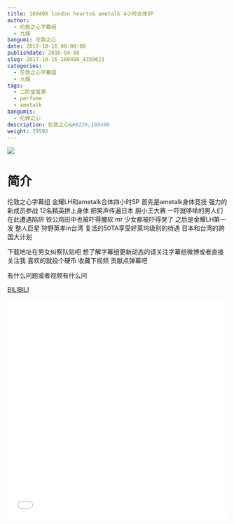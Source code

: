 ```yaml
---
title: 160408 london hearts& ametalk 4小时合体SP
author: 
  - 伦敦之心字幕组
  - 九條
bangumi: 伦敦之心
date: 2017-10-16 00:00:00
publishdate: 2016-04-08
slug: 2017-10-16_160408_4359621
categories: 
  - 伦敦之心字幕组
  - 九條
tags: 
  - 二阶堂富美
  - perfume
  - ametalk
bangumis: 
  - 伦敦之心
description: 伦敦之心&#8226;160408
weight: 39592
---
```


![](https://i.imgur.com/7r04CLD.jpg)

# 简介  
伦敦之心字幕组 金耀LH和ametalk合体四小时SP 首先是ametalk身体竞技 强力的新成员参战 12名精英拼上身体 把笑声传遍日本 胆小王大赛 一吓就哆嗦的男人们在此遭遇陷阱 铁公鸡田中也被吓得腰软 mr 少女都被吓得哭了 之后是金耀LH第一发 整人巨星 狩野英孝in台湾 复活的50TA享受好莱坞级别的待遇  日本和台湾的跨国大计划 


下载地址在男女纠察队贴吧 想了解字幕组更新动态的请关注字幕组微博或者直接关注我 喜欢的就投个硬币 收藏下视频 贡献点弹幕吧


有什么问题或者视频有什么问

  [BILIBILI](https://www.bilibili.com/video/av4359621/)


<div class="vcontainer">  <iframe class='video' src="//www.bilibili.com/blackboard/player.html?cid=7056702&aid=4359621" width="100%" height="500" frameborder="0" allowfullscreen="allowfullscreen"></iframe></div>
